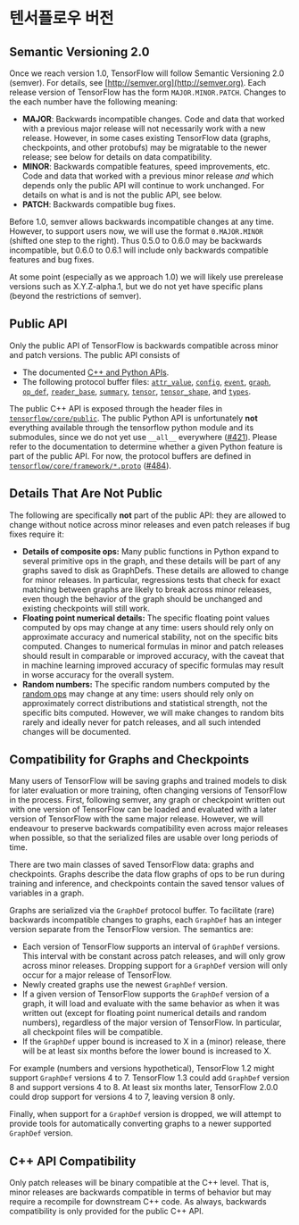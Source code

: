 # 텐서플로우 버전

## Semantic Versioning 2.0

Once we reach version 1.0, TensorFlow will follow Semantic Versioning 2.0 \(semver\). For details, see [http://semver.org](http://semver.org). Each release version of TensorFlow has the form `MAJOR.MINOR.PATCH`. Changes to the each number have the following meaning:

* **MAJOR**: Backwards incompatible changes. Code and data that worked with a previous major release will not necessarily work with a new release. However, in some cases existing TensorFlow data \(graphs, checkpoints, and other protobufs\) may be migratable to the newer release; see below for details on data compatibility.
* **MINOR**: Backwards compatible features, speed improvements, etc. Code and data that worked with a previous minor release _and_ which depends only the public API will continue to work unchanged. For details on what is and is not the public API, see below.
* **PATCH**: Backwards compatible bug fixes.

Before 1.0, semver allows backwards incompatible changes at any time. However, to support users now, we will use the format `0.MAJOR.MINOR` \(shifted one step to the right\). Thus 0.5.0 to 0.6.0 may be backwards incompatible, but 0.6.0 to 0.6.1 will include only backwards compatible features and bug fixes.

At some point \(especially as we approach 1.0\) we will likely use prerelease versions such as X.Y.Z-alpha.1, but we do not yet have specific plans \(beyond the restrictions of semver\).

## Public API

Only the public API of TensorFlow is backwards compatible across minor and patch versions. The public API consists of

* The documented [C++ and Python APIs](https://github.com/didim365-sysong/Didimnow/tree/7f72501e401f79ba8fc30ec387d7a50f8f80b0b5/g3doc/api_docs/README.md).
* The following protocol buffer files: [`attr_value`](https://github.com/tensorflow/tensorflow/blob/master/tensorflow/core/framework/attr_value.proto), [`config`](https://github.com/tensorflow/tensorflow/blob/master/tensorflow/core/protobuf/config.proto), [`event`](https://github.com/tensorflow/tensorflow/blob/master/tensorflow/core/util/event.proto), [`graph`](https://github.com/tensorflow/tensorflow/blob/master/tensorflow/core/framework/graph.proto), [`op_def`](https://github.com/tensorflow/tensorflow/blob/master/tensorflow/core/framework/op_def.proto), [`reader_base`](https://github.com/tensorflow/tensorflow/blob/master/tensorflow/core/kernels/reader_base.proto), [`summary`](https://github.com/tensorflow/tensorflow/blob/master/tensorflow/core/framework/summary.proto), [`tensor`](https://github.com/tensorflow/tensorflow/blob/master/tensorflow/core/framework/tensor.proto), [`tensor_shape`](https://github.com/tensorflow/tensorflow/blob/master/tensorflow/core/framework/tensor_shape.proto), and [`types`](https://github.com/tensorflow/tensorflow/blob/master/tensorflow/core/framework/types.proto).

The public C++ API is exposed through the header files in [`tensorflow/core/public`](https://github.com/tensorflow/tensorflow/tree/master/tensorflow/core/public). The public Python API is unfortunately **not** everything available through the tensorflow python module and its submodules, since we do not yet use `__all__` everywhere \([\#421](https://github.com/tensorflow/tensorflow/issues/421)\). Please refer to the documentation to determine whether a given Python feature is part of the public API. For now, the protocol buffers are defined in [`tensorflow/core/framework/*.proto`](https://github.com/tensorflow/tensorflow/tree/master/tensorflow/core/framework) \([\#484](https://github.com/tensorflow/tensorflow/issues/484)\).

## Details That Are Not Public

The following are specifically **not** part of the public API: they are allowed to change without notice across minor releases and even patch releases if bug fixes require it:

* **Details of composite ops:** Many public functions in Python expand to several primitive ops in the graph, and these details will be part of any graphs saved to disk as GraphDefs. These details are allowed to change for minor releases. In particular, regressions tests that check for exact matching between graphs are likely to break across minor releases, even though the behavior of the graph should be unchanged and existing checkpoints will still work.
* **Floating point numerical details:** The specific floating point values computed by ops may change at any time: users should rely only on approximate accuracy and numerical stability, not on the specific bits computed. Changes to numerical formulas in minor and patch releases should result in comparable or improved accuracy, with the caveat that in machine learning improved accuracy of specific formulas may result in worse accuracy for the overall system.
* **Random numbers:** The specific random numbers computed by the [random ops](https://github.com/didim365-sysong/Didimnow/tree/7f72501e401f79ba8fc30ec387d7a50f8f80b0b5/g3doc/api_docs/python/constant_op.html#random-tensors) may change at any time: users should rely only on approximately correct distributions and statistical strength, not the specific bits computed. However, we will make changes to random bits rarely and ideally never for patch releases, and all such intended changes will be documented.

## Compatibility for Graphs and Checkpoints <a id="graphs"></a>

Many users of TensorFlow will be saving graphs and trained models to disk for later evaluation or more training, often changing versions of TensorFlow in the process. First, following semver, any graph or checkpoint written out with one version of TensorFlow can be loaded and evaluated with a later version of TensorFlow with the same major release. However, we will endeavour to preserve backwards compatibility even across major releases when possible, so that the serialized files are usable over long periods of time.

There are two main classes of saved TensorFlow data: graphs and checkpoints. Graphs describe the data flow graphs of ops to be run during training and inference, and checkpoints contain the saved tensor values of variables in a graph.

Graphs are serialized via the `GraphDef` protocol buffer. To facilitate \(rare\) backwards incompatible changes to graphs, each `GraphDef` has an integer version separate from the TensorFlow version. The semantics are:

* Each version of TensorFlow supports an interval of `GraphDef` versions. This interval with be constant across patch releases, and will only grow across minor releases. Dropping support for a `GraphDef` version will only occur for a major release of TensorFlow.
* Newly created graphs use the newest `GraphDef` version.
* If a given version of TensorFlow supports the `GraphDef` version of a graph, it will load and evaluate with the same behavior as when it was written out \(except for floating point numerical details and random numbers\), regardless of the major version of TensorFlow. In particular, all checkpoint files will be compatible.
* If the `GraphDef` upper bound is increased to X in a \(minor\) release, there will be at least six months before the lower bound is increased to X.

For example \(numbers and versions hypothetical\), TensorFlow 1.2 might support `GraphDef` versions 4 to 7. TensorFlow 1.3 could add `GraphDef` version 8 and support versions 4 to 8. At least six months later, TensorFlow 2.0.0 could drop support for versions 4 to 7, leaving version 8 only.

Finally, when support for a `GraphDef` version is dropped, we will attempt to provide tools for automatically converting graphs to a newer supported `GraphDef` version.

## C++ API Compatibility

Only patch releases will be binary compatible at the C++ level. That is, minor releases are backwards compatible in terms of behavior but may require a recompile for downstream C++ code. As always, backwards compatibility is only provided for the public C++ API.

